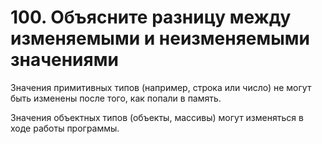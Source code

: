 # 100. Объясните разницу между изменяемыми и неизменяемыми значениями

Значения примитивных типов (например, строка или число) не могут быть изменены после того, как попали в память.

Значения объектных типов (объекты, массивы) могут изменяться в ходе работы программы.
